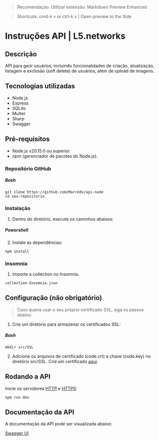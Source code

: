 >Recomendação. Utilizar extensão: Markdown Preview Enhanced 

>Shortcuts: cmd-k v or ctrl-k v | Open preview to the Side

# Instruções API | L5.networks

## Descrição
API para gerir usuários, incluindo funcionalidades de criação, atualização, listagem e exclusão (soft delete) de usuários, além de upload de imagens.

## Tecnologias utilizadas
- Node.js
- Express
- SQLite
- Multer
- Sharp
- Swagger

## Pré-requisitos
- Node.js v20.15.0 ou superior.
- npm (gerenciador de pacotes do Node.js).

### Repositório GitHub

##### Bash
```
git clone https://github.com/Marck0s/api-node
cd seu-repositorio
```

### Instalação
1. Dentro do diretório, execute os caminhos abaixos:

##### Powershell
2. Instale as dependências:
```
npm install
```
### Insomnia
1. Importe a collection no Insomnia.
```
collection-Insomnia.json
```

## Configuração (não obrigatório)
>Caso queira usar o seu próprio certificado SSL, siga os passos abaixo:

1. Crie um diretório para armazenar os certificados SSL:
##### Bash
```
mkdir src/SSL
```
2. Adicione os arquivos de certificado (code.crt) e chave (code.key) no diretório src/SSL. Crie um certificado [aqui](https://pt.rakko.tools/tools/46/).

## Rodando a API
Inicie os servidores [HTTP](http://localhost:3000) e [HTTPS](https://localhost:3001):
```
npm run dev
```

## Documentação da API
A documentação da API pode ser visualizada abaixo:

[Swagger UI](http://localhost:3000/api-docs)
